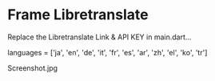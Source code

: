 # Frame Libretranslate

Replace the Libretranslate Link & API KEY in main.dart...

languages = ['ja', 'en', 'de', 'it', 'fr', 'es', 'ar', 'zh', 'el', 'ko', 'tr']

Screenshot.jpg
